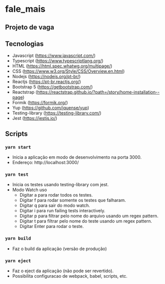 # fale_mais
## Projeto de vaga
## Tecnologias
  - Javascript (https://www.javascript.com/)
  - Typescript (https://www.typescriptlang.org/)
  - HTML (https://html.spec.whatwg.org/multipage/)
  - CSS (https://www.w3.org/Style/CSS/Overview.en.html)
  - Nodejs (https://nodejs.org/pt-br/)
  - Reactjs (https://pt-br.reactjs.org/)
  - Bootstrap 5 (https://getbootstrap.com/)
  - Reactstrap (https://reactstrap.github.io/?path=/story/home-installation--page)
  - Formik (https://formik.org/)
  - Yup (https://github.com/jquense/yup)
  - Testing-library (https://testing-library.com/)
  - Jest (https://jestjs.io/)
## Scripts
### `yarn start`
  - Inicia a aplicação em modo de desenvolvimento na porta 3000.
  - Endereço: http://localhost:3000/
### `yarn test`
  - Inicia os testes usando testing-library com jest.
  - Modo Watch uso
    * Digitar a para rodar todos os testes.
    * Digitar f para rodar somente os testes que falharam.
    * Digitar q para sair do modo watch.
    * Digitar i para run failing tests interactively.
    * Digitar p para filtrar pelo nome do arquivo usando um regex pattern.
    * Digitar t para filtrar pelo nome do teste usando um regex pattern.
    * Digitar Enter para rodar o teste.
### `yarn build`
  - Faz o build da aplicação (versão de produção)
### `yarn eject`
  - Faz o eject da aplicação (não pode ser revertido).
  - Possibilita configuracao de webpack, babel, scripts, etc.
